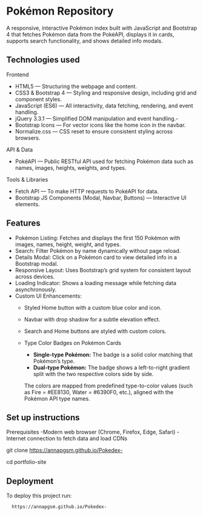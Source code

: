
# Pokémon Repository 

A responsive, interactive Pokémon index built with JavaScript and Bootstrap 4 that fetches Pokémon data from the PokéAPI, displays it in cards, supports search functionality, and shows detailed info modals.


## Technologies used

Frontend
- HTML5 — Structuring the webpage and content.
- CSS3 & Bootstrap 4 — Styling and responsive design, including grid and component styles.
- JavaScript (ES6) — All interactivity, data fetching, rendering, and event handling.
- jQuery 3.3.1 — Simplified DOM manipulation and event handling.-
- Bootstrap Icons — For vector icons like the home icon in the navbar.
- Normalize.css — CSS reset to ensure consistent styling across browsers.

API & Data

- PokéAPI — Public RESTful API used for fetching Pokémon data such as names, images, heights, weights, and types.

Tools & Libraries
- Fetch API — To make HTTP requests to PokéAPI for data.
- Bootstrap JS Components (Modal, Navbar, Buttons) — Interactive UI elements.
## Features

- Pokémon Listing: Fetches and displays the first 150 Pokémon with images, names, height, weight, and types.
- Search: Filter Pokémon by name dynamically without page reload.
- Details Modal: Click on a Pokémon card to view detailed info in a Bootstrap modal.
- Responsive Layout: Uses Bootstrap’s grid system for consistent layout across devices.
- Loading Indicator: Shows a loading message while fetching data asynchronously.
- Custom UI Enhancements:
    - Styled Home button with a custom blue color and icon.
    - Navbar with drop shadow for a subtle elevation effect.
    - Search and Home buttons are styled with custom colors.
    - Type Color Badges on Pokémon Cards

         - **Single-type Pokémon:** The badge is a solid color matching that Pokémon’s type.
         - **Dual-type Pokémon:** The badge shows a left-to-right gradient split with the two respective colors side by side.

        The colors are mapped from predefined type-to-color values (such as Fire = #EE8130, Water = #6390F0, etc.), aligned with the Pokémon API type names.


## Set up instructions

Prerequisites
-Modern web browser (Chrome, Firefox, Edge, Safari)
-Internet connection to fetch data and load CDNs

git clone https://annapgsm.github.io/Pokedex-

cd portfolio-site

## Deployment

To deploy this project run:

```bash
  https://annapgsm.github.io/Pokedex-

